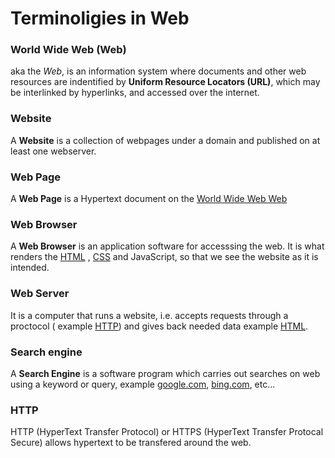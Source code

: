 # Terminoligies in Web
### World Wide Web (Web)
aka the _Web_, is an information system where documents and other web resources are indentified by **Uniform Resource Locators (URL)**, which may be interlinked by hyperlinks, and accessed over the internet.
### Website
A **Website** is a collection of webpages under a domain and published on at least one webserver.
### Web Page
A **Web Page** is a Hypertext document on the [World Wide Web Web](#World%20Wide%20Web%20Web)
### Web Browser
A **Web Browser** is an application software for accesssing the web. It is what renders the [HTML](HTML.md) , [CSS](CSS) and JavaScript, so that we see the website as it is intended.
### Web Server
It is a computer that runs a website, i.e. accepts requests through a proctocol ( example [HTTP](#HTTP)) and gives back needed data example [HTML](HTML.md).
### Search engine
A **Search Engine** is a software program which carries out searches on web using a keyword or query, example [google.com](https://google.com), [bing.com](https://bing.com), etc...
### HTTP
HTTP (HyperText Transfer Protocol) or HTTPS (HyperText Transfer Protocal Secure) allows hypertext to be transfered around the web.